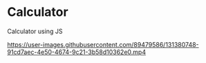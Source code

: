 # Calculator
Calculator using JS

https://user-images.githubusercontent.com/89479586/131380748-91cd7aec-4e50-4674-9c21-3b58d10362e0.mp4
